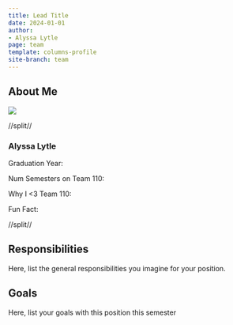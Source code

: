 ```yaml
---
title: Lead Title
date: 2024-01-01
author:
- Alyssa Lytle
page: team
template: columns-profile
site-branch: team
---
```


## About Me
<img class="img-fluid" src="/static/profile-photos/alyssabyrnes.jpeg"/>


//split//

### Alyssa Lytle

Graduation Year:

Num Semesters on Team 110:

Why I <3 Team 110:

Fun Fact:

//split//

## Responsibilities

Here, list the general responsibilities you imagine for your position.



## Goals

Here, list your goals with this position this semester